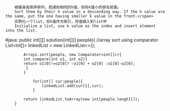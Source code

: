         根据身高倒序排列，若遇到相同的h值，则将k值小的排在前面。
        Sort them by their h value in a descending way. If the h value are the same, put the one having smaller k value in the front.</span>
        实例化一个list，将k值作为索引，将值插入到list中
        Initialize a list, use k value as the index and insert element into the list.


#java:
        public int[][] solution(int[][] people){
            //array sort using comparator
            List<int[]> linkedList = new LinkedList<>();

            Arrays.sort(people, new Comparator<int[]>){
            int compare(int o1, int o2){
            return o1[0]!=o2[0]? -o1[0] + o2[0] :o1[0]-o2[0];
             }
            }

                for(int[] cur:people){
                    linkedList.add(cur[1],cur);
                }

            return linkedList.toArray(new int[people.lengh][]);
        }